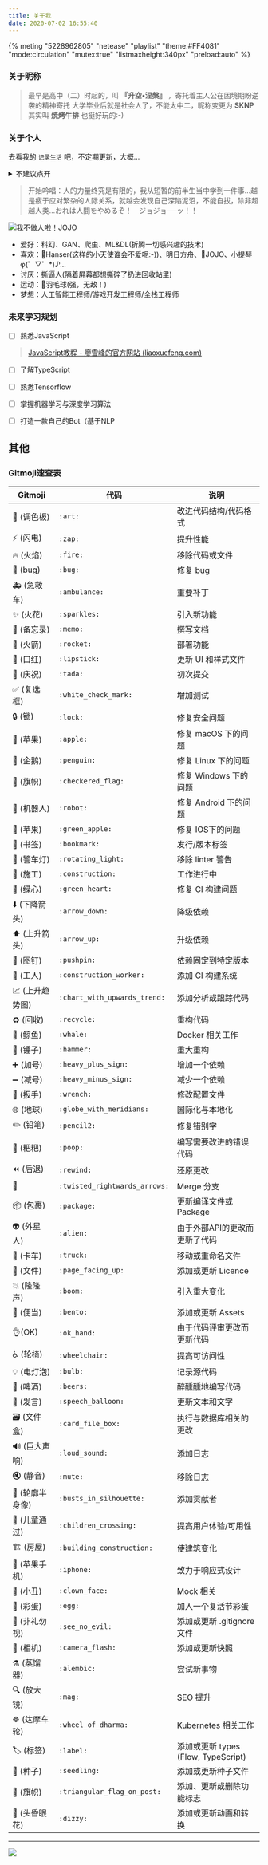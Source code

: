 ```yaml
---
title: 关于我
date: 2020-07-02 16:55:40
---
```

{% meting "5228962805" "netease" "playlist" "theme:#FF4081" "mode:circulation" "mutex:true" "listmaxheight:340px" "preload:auto" %}

### 关于昵称
> 最早是高中（二）时起的，叫 **『升空•涅槃』** ，寄托着主人公在困境期盼逆袭的精神寄托
> 大学毕业后就是社会人了，不能太中二，昵称变更为 **SKNP**
> 其实叫 **焼烤牛排** 也挺好玩的:-)

### 关于个人
去看我的 `记录生活` 吧，不定期更新，大概...

<details><summary>不建议点开</summary>

因为内容已经变了

</details>

> 开始吟唱：人的力量终究是有限的，我从短暂的前半生当中学到一件事...越是疲于应对繁杂的人际关系，就越会发现自己深陷泥沼，不能自拔，除非超越人类...おれは人間をやめるぞ！　ジョジョ──ッ！！

![我不做人啦！JOJO](https://cdn.jsdelivr.net/gh/Sknp1006/cdn@master/img/anime/Jojoios-4.jpg) 
- 爱好：科幻、GAN、爬虫、ML&DL(折腾一切感兴趣的技术)
- 喜欢：🍼Hanser(这样的小天使谁会不爱呢:-))、明日方舟、🕺JOJO、小提琴φ(゜▽゜*)♪...
- 讨厌：撕逼人(隔着屏幕都想撕碎了扔进回收站里)
- 运动：🏸羽毛球(强，无敌！)
- 梦想：人工智能工程师/游戏开发工程师/全栈工程师

### 未来学习规划

- [ ] 熟悉JavaScript

> [JavaScript教程 - 廖雪峰的官方网站 (liaoxuefeng.com)](https://www.liaoxuefeng.com/wiki/1022910821149312)

- [ ] 了解TypeScript

- [ ] 熟悉Tensorflow

- [ ] 掌握机器学习与深度学习算法

- [ ] 打造一款自己的Bot（基于NLP


## 其他 

### Gitmoji速查表

| Gitmoji        | 代码                          | 说明                                |
| -------------- | ----------------------------- | ----------------------------------- |
| 🎨 (调色板)     | `:art:`                       | 改进代码结构/代码格式               |
| ⚡️ (闪电)       | `:zap:`                       | 提升性能                            |
| 🔥 (火焰)       | `:fire:`                      | 移除代码或文件                      |
| 🐛 (bug)        | `:bug:`                       | 修复 bug                            |
| 🚑 (急救车)     | `:ambulance:`                 | 重要补丁                            |
| ✨ (火花)       | `:sparkles:`                  | 引入新功能                          |
| 📝 (备忘录)     | `:memo:`                      | 撰写文档                            |
| 🚀 (火箭)       | `:rocket:`                    | 部署功能                            |
| 💄 (口红)       | `:lipstick:`                  | 更新 UI 和样式文件                  |
| 🎉 (庆祝)       | `:tada:`                      | 初次提交                            |
| ✅ (复选框)     | `:white_check_mark:`          | 增加测试                            |
| 🔒 (锁)         | `:lock:`                      | 修复安全问题                        |
| 🍎 (苹果)       | `:apple:`                     | 修复 macOS 下的问题                 |
| 🐧 (企鹅)       | `:penguin:`                   | 修复 Linux 下的问题                 |
| 🏁 (旗帜)       | `:checkered_flag:`            | 修复 Windows 下的问题               |
| 🤖 (机器人)     | `:robot:`                     | 修复 Android 下的问题               |
| 🍏 (苹果)       | `:green_apple:`               | 修复 IOS下的问题                    |
| 🔖 (书签)       | `:bookmark:`                  | 发行/版本标签                       |
| 🚨 (警车灯)     | `:rotating_light:`            | 移除 linter 警告                    |
| 🚧 (施工)       | `:construction:`              | 工作进行中                          |
| 💚 (绿心)       | `:green_heart:`               | 修复 CI 构建问题                    |
| ⬇️ (下降箭头)   | `:arrow_down:`                | 降级依赖                            |
| ⬆️ (上升箭头)   | `:arrow_up:`                  | 升级依赖                            |
| 📌 (图钉)       | `:pushpin:`                   | 依赖固定到特定版本                  |
| 👷 (工人)       | `:construction_worker:`       | 添加 CI 构建系统                    |
| 📈 (上升趋势图) | `:chart_with_upwards_trend:`  | 添加分析或跟踪代码                  |
| ♻️ (回收)       | `:recycle:`                   | 重构代码                            |
| 🐳 (鲸鱼)       | `:whale:`                     | Docker 相关工作                     |
| 🔨 (锤子)       | `:hammer:`                    | 重大重构                            |
| ➕ (加号)       | `:heavy_plus_sign:`           | 增加一个依赖                        |
| ➖ (减号)       | `:heavy_minus_sign:`          | 减少一个依赖                        |
| 🔧 (扳手)       | `:wrench:`                    | 修改配置文件                        |
| 🌐 (地球)       | `:globe_with_meridians:`      | 国际化与本地化                      |
| ✏️ (铅笔)       | `:pencil2:`                   | 修复错别字                          |
| 💩 (粑粑)       | `:poop:`                      | 编写需要改进的错误代码              |
| ⏪ (后退)       | `:rewind:`                    | 还原更改                            |
| 🔀              | `:twisted_rightwards_arrows:` | Merge 分支                          |
| 📦 (包裹)       | `:package:`                   | 更新编译文件或Package               |
| 👽 (外星人)     | `:alien:`                     | 由于外部API的更改而更新了代码       |
| 🚚 (卡车)       | `:truck:`                     | 移动或重命名文件                    |
| 📄 (文件)       | `:page_facing_up:`            | 添加或更新 Licence                  |
| 💥 (隆隆声)     | `:boom:`                      | 引入重大变化                        |
| 🍱 (便当)       | `:bento:`                     | 添加或更新 Assets                   |
| 👌(OK)          | `:ok_hand:`                   | 由于代码评审更改而更新代码          |
| ♿️ (轮椅)       | `:wheelchair:`                | 提高可访问性                        |
| 💡 (电灯泡)     | `:bulb:`                      | 记录源代码                          |
| 🍻 (啤酒)       | `:beers:`                     | 醉醺醺地编写代码                    |
| 💬 (发言)       | `:speech_balloon:`            | 更新文本和文字                      |
| 🗃 (文件盒)     | `:card_file_box:`             | 执行与数据库相关的更改              |
| 🔊 (巨大声响)   | `:loud_sound:`                | 添加日志                            |
| 🔇 (静音)       | `:mute:`                      | 移除日志                            |
| 👥 (轮廓半身像) | `:busts_in_silhouette:`       | 添加贡献者                          |
| 🚸 (儿童通过)   | `:children_crossing:`         | 提高用户体验/可用性                 |
| 🏗 (房屋)       | `:building_construction:`     | 使建筑变化                          |
| 📱 (苹果手机)   | `:iphone:`                    | 致力于响应式设计                    |
| 🤡 (小丑)       | `:clown_face:`                | Mock 相关                           |
| 🥚 (彩蛋)       | `:egg:`                       | 加入一个复活节彩蛋                  |
| 🙈 (非礼勿视)   | `:see_no_evil:`               | 添加或更新 .gitignore 文件          |
| 📸 (相机)       | `:camera_flash:`              | 添加或更新快照                      |
| ⚗️ (蒸馏器)     | `:alembic:`                   | 尝试新事物                          |
| 🔍 (放大镜)     | `:mag:`                       | SEO 提升                            |
| ☸️ (达摩车轮)   | `:wheel_of_dharma:`           | Kubernetes 相关工作                 |
| 🏷 (标签)       | `:label:`                     | 添加或更新 types (Flow, TypeScript) |
| 🌱 (种子)       | `:seedling:`                  | 添加或更新种子文件                  |
| 🚩 (旗帜)       | `:triangular_flag_on_post:`   | 添加、更新或删除功能标志            |
| 💫 (头昏眼花)   | `:dizzy:`                     | 添加或更新动画和转换                |


---

![](https://cdn.jsdelivr.net/gh/Sknp1006/cdn@master/img/anime/tobecontinued.jpg)